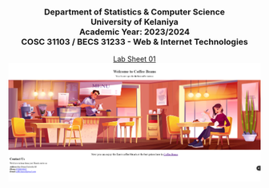 <div align="center">

<h3>Department of Statistics & Computer Science<br>
University of Kelaniya <br>
Academic Year: 2023/2024 <br>
COSC 31103 / BECS 31233 - Web & Internet Technologies</h3>

[Lab Sheet 01](./Lab%20Sheet%2001%20-%20HTML.pdf)
<br>
<img src="./home.png" alt="Home">
</div>
